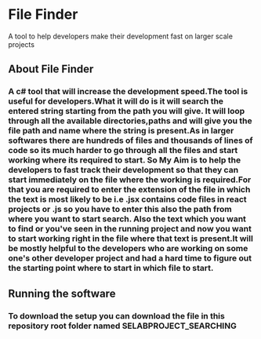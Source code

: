 # File Finder
A tool to help developers make their development fast on larger scale projects


## About File Finder

### A c# tool that will increase the development speed.The tool is useful for developers.What it will do is it will search the entered string starting from the path you will give. It will loop through all the available directories,paths and will give you the file path and name where the string is present.As in larger softwares there are hundreds of files and thousands of lines of code so its much harder to go through all the files and start working where its required to start. So My Aim is to help the developers to fast track their development so that they can start immediately on the file where the working is required.For that you are required to enter the extension of the file in which the text is most likely to be i.e .jsx contains code files in react projects or .js so you have to enter this also the path from where you want to start search. Also the text which you want to find or you've seen in the running project and now you want to start working right in the file where that text is present.It will be mostly helpful to the developers who are working on some one's other developer project and had a hard time to figure out the starting point where to start in which file to start.

## Running the software
### To download the setup you can download the file in this repository root folder named  SELABPROJECT_SEARCHING 
